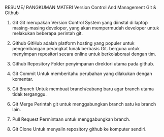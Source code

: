RESUME/ RANGKUMAN MATERI 
Version Control And Management Git & Github

1. Git
Git merupakan Version Control System yang diinstal di laptop masing-masing developer, yang akan mempermudah developer untuk melakukan beberapa perintah git.

2. Github
GitHub adalah platform hosting yang populer untuk pengembangan perangkat lunak berbasis Git.  berguna untuk menyimpan repositori secara online  untuk berkolaborasi dengan tim.

3. Github Repository
Folder penyimpanan direktori utama pada github.

4. Git Commit
Untuk memberitahu perubahan yang dilakukan dengan komentar.

5. Git Branch
Untuk membuat branch/cabang baru agar branch utama tidak terganggu.

6. Git Merge
Perintah git untuk menggabungkan branch satu ke branch lain.

7. Pull Request
Permintaan untuk menggabungkan branch.

8. Git Clone
Untuk menyalin repository github ke komputer sendiri.
